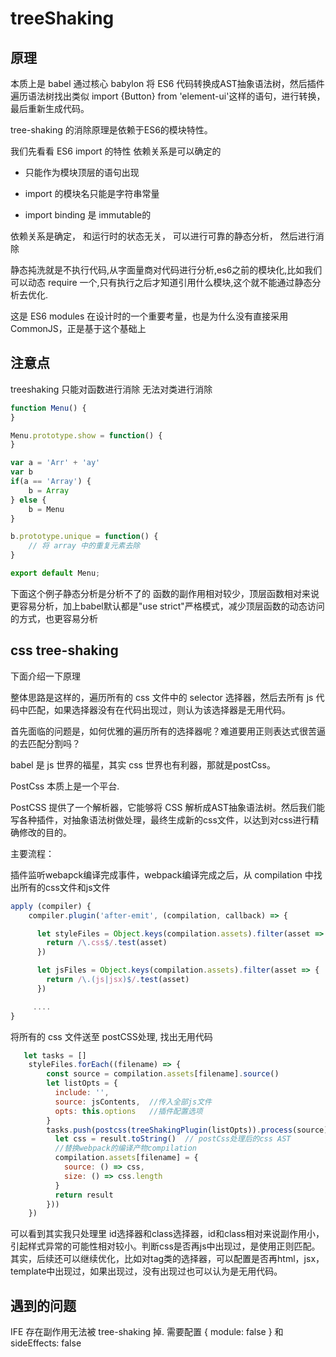 # treeShaking

## 原理

本质上是 babel 通过核心 babylon 将 ES6 代码转换成AST抽象语法树，然后插件遍历语法树找出类似 import {Button} from 'element-ui'这样的语句，进行转换，最后重新生成代码。

tree-shaking 的消除原理是依赖于ES6的模块特性。

我们先看看 ES6 import 的特性
依赖关系是可以确定的

 * 只能作为模块顶层的语句出现

 * import 的模块名只能是字符串常量

 * import binding 是 immutable的
  
依赖关系是确定， 和运行时的状态无关， 可以进行可靠的静态分析， 然后进行消除

静态扽洗就是不执行代码,从字面量商对代码进行分析,es6之前的模块化,比如我们可以动态 require 一个,只有执行之后才知道引用什么模块,这个就不能通过静态分析去优化.

这是 ES6 modules 在设计时的一个重要考量，也是为什么没有直接采用 CommonJS，正是基于这个基础上

## 注意点

treeshaking 只能对函数进行消除  无法对类进行消除

```js
function Menu() {
}

Menu.prototype.show = function() {
}

var a = 'Arr' + 'ay'
var b
if(a == 'Array') {
    b = Array
} else {
    b = Menu
}

b.prototype.unique = function() {
    // 将 array 中的重复元素去除
}

export default Menu;

```

下面这个例子静态分析是分析不了的
函数的副作用相对较少，顶层函数相对来说更容易分析，加上babel默认都是"use strict"严格模式，减少顶层函数的动态访问的方式，也更容易分析

## css tree-shaking

下面介绍一下原理

整体思路是这样的，遍历所有的 css 文件中的 selector 选择器，然后去所有 js 代码中匹配，如果选择器没有在代码出现过，则认为该选择器是无用代码。

首先面临的问题是，如何优雅的遍历所有的选择器呢？难道要用正则表达式很苦逼的去匹配分割吗？

babel 是 js 世界的福星，其实 css 世界也有利器，那就是postCss。

PostCss 本质上是一个平台.

PostCSS 提供了一个解析器，它能够将 CSS 解析成AST抽象语法树。然后我们能写各种插件，对抽象语法树做处理，最终生成新的css文件，以达到对css进行精确修改的目的。


主要流程：

插件监听webapck编译完成事件，webpack编译完成之后，从 compilation 中找出所有的css文件和js文件


```js
apply (compiler) {
    compiler.plugin('after-emit', (compilation, callback) => {

      let styleFiles = Object.keys(compilation.assets).filter(asset => {
        return /\.css$/.test(asset)
      })

      let jsFiles = Object.keys(compilation.assets).filter(asset => {
        return /\.(js|jsx)$/.test(asset)
      })

     ....
}

```

将所有的 css 文件送至 postCSS处理, 找出无用代码

```js
   let tasks = []
    styleFiles.forEach((filename) => {
        const source = compilation.assets[filename].source()
        let listOpts = {
          include: '',
          source: jsContents,  //传入全部js文件
          opts: this.options   //插件配置选项
        }
        tasks.push(postcss(treeShakingPlugin(listOpts)).process(source).then(result => {       
          let css = result.toString()  // postCss处理后的css AST  
          //替换webpack的编译产物compilation
          compilation.assets[filename] = {
            source: () => css,
            size: () => css.length
          }
          return result
        }))
    })
```

可以看到其实我只处理里 id选择器和class选择器，id和class相对来说副作用小，引起样式异常的可能性相对较小。判断css是否再js中出现过，是使用正则匹配。其实，后续还可以继续优化，比如对tag类的选择器，可以配置是否再html，jsx，template中出现过，如果出现过，没有出现过也可以认为是无用代码。


## 遇到的问题
IFE 存在副作用无法被 tree-shaking 掉. 需要配置 { module: false } 和 sideEffects: false

